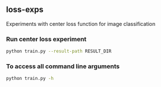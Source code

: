 ## loss-exps
Experiments with center loss function for image classification

### Run center loss experiment
```bash
python train.py --result-path RESULT_DIR
```
### To access all command line arguments
```bash
python train.py -h
```
